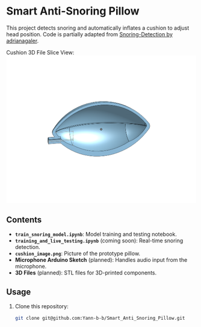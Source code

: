 # Smart Anti-Snoring Pillow

This project detects snoring and automatically inflates a cushion to adjust head position. Code is partially adapted from [Snoring-Detection by adrianagaler](https://github.com/adrianagaler/Snoring-Detection).

Cushion 3D File Slice View:
![Cushion Image](cushion_image.png)

## Contents
- **`train_snoring_model.ipynb`**: Model training and testing notebook.
- **`training_and_live_testing.ipynb`** (coming soon): Real-time snoring detection.
- **`cushion_image.png`**: Picture of the prototype pillow.
- **Microphone Arduino Sketch** (planned): Handles audio input from the microphone.
- **3D Files** (planned): STL files for 3D-printed components.

## Usage
1. Clone this repository:
   ```bash
   git clone git@github.com:Yann-b-b/Smart_Anti_Snoring_Pillow.git

